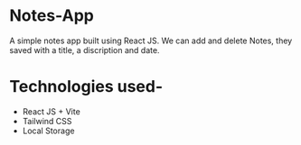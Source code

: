 # Notes-App
A simple notes app built using React JS. We can add and delete Notes, they saved with a title, a discription and date.

# Technologies used-
- React JS + Vite
- Tailwind CSS
- Local Storage
